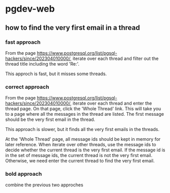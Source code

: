 # pgdev-web

## how to find the very first email in a thread

### fast approach

From the page https://www.postgresql.org/list/pgsql-hackers/since/202304010000/, iterate over each thread and filter out the thread title including the word 'Re:'.

This approch is fast, but it misses some threads.


### correct approach

From the page https://www.postgresql.org/list/pgsql-hackers/since/202304010000/, iterate over each thread and enter the thread page. On that page, click the 'Whole Thread' link. This will take you to a page where all the messages in the thread are listed. The first message should be the very first email in the thread.

This approach is slower, but it finds all the very first emails in the threads.

At the 'Whole Thread' page, all message ids should be kept in memory for later reference. When iterate over other threads, use the message ids to decide whether the current thread is the very first email. If the message id is in the set of message ids, the current thread is not the very first email. Otherwise, we need enter the current thread to find the very first email.

### bold approach

combine the previous two approches
